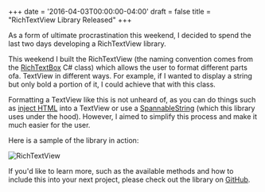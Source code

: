 +++
date = '2016-04-03T00:00:00-04:00'
draft = false
title = "RichTextView Library Released"
+++

As a form of ultimate procrastination this weekend, I decided to spend the last two days developing a RichTextView library.

This weekend I built the RichTextView (the naming convention comes from the [RichTextBox](https://msdn.microsoft.com/en-us/library/system.windows.controls.richtextbox(v=vs.110).aspx) C# class) which allows the user to format different parts ofa. TextView in different ways. For example, if I wanted to display a string but only bold a portion of it, I could achieve that with this class.

<!--more-->

Formatting a TextView like this is not unheard of, as you can do things such as [inject HTML](http://stackoverflow.com/a/13350726/3131147) into a TextView or use a [SpannableString](http://developer.android.com/intl/es/reference/android/text/SpannableString.html) (which this library uses under the hood). However, I aimed to simplify this process and make it much easier for the user.

Here is a sample of the library in action:

![RichTextView](/images/rtv-sample.png)

If you'd like to learn more, such as the available methods and how to include this into your next project, please check out the library on [GitHub](https://github.com/androidessence/RichTextView).